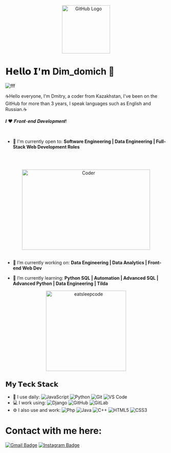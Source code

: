 <div align="center">
<img src="https://github.com/raghavk16/raghavk16/blob/master/octo.gif?raw=true" alt="GitHub Logo" width="150" height="150" />
</div>

#  𝗛𝗲𝗹𝗹𝗼 𝗜'𝗺 Dim_domich 🌵
![fff](https://cdn.dribbble.com/users/219482/screenshots/14676444/media/28fa0b64b0454de0d0664e364e4f95fc.gif)

☕️Hello everyone, I'm Dmitry, a coder from Kazakhstan, I've been on the GitHub for more than 3 years, I speak languages ​​such as English and Russian.☕️


𝑰 ❤️ 𝑭𝒓𝒐𝒏𝒕-𝒆𝒏𝒅 𝑫𝒆𝒗𝒆𝒍𝒐𝒑𝒎𝒆𝒏𝒕!


<br/>

- 🙌 I'm currently open to: **Software Engineering | Data Engineering | Full-Stack Web Development Roles**

<br/><br/>

<div align="center">
<img src="https://github.com/raghavk16/raghavk16/blob/master/coderman.gif?raw=true" alt="Coder" width="400" height="250" />
</div>
<br/>

- 🔭 I’m currently working on: **Data Engineering | Data Analytics | Front-end Web Dev**

- 🌱 I’m currently learning: **Python SQL | Automation | Advanced SQL | Advanced Python | Data Engineering | Tilda**


<div align="center">
<img src="https://raw.githubusercontent.com/raghavk16/raghavk16/master/giphy.webp" alt="eatsleepcode" width="250" height="250" />
</div>


## 𝗠𝘆 𝗧𝗲𝗰𝗸 𝗦𝘁𝗮𝗰𝗸

- 🚀 I use daily:
![JavaScript](https://img.shields.io/badge/-JavaScript-%23F7DF1C?style=flat-square&logo=javascript&logoColor=000000&labelColor=%23F7DF1C&color=%23FFCE5A)
  ![Python](https://img.shields.io/badge/-Python-8fcfd1?style=plastic&logo=Python)
  ![Git](https://img.shields.io/badge/-Git-black?style=plastic&logo=git)
  ![VS Code](https://img.shields.io/badge/-VSCode-%23007ACC?style=flat-square&logo=visual-studio-code)
- 💻 I work using:
  ![Django](https://img.shields.io/badge/-Django-092E20?style=plastic&logo=Django)
  ![GitHub](https://img.shields.io/badge/-GitHub-181717?style=plastic&logo=github)
  ![GitLab](https://img.shields.io/badge/-GitLab-FCA121?style=plastic&logo=gitlab)
- ⚙️ I also use and work: ![Php](https://img.shields.io/badge/-php-394989?style=plastic&logo=php) ![Java](https://img.shields.io/badge/-java-3f4441?style=plastic&logo=java) ![C++](https://img.shields.io/badge/-C++-00599C?style=plastic&logo=c)
  ![HTML5](https://img.shields.io/badge/-HTML5-E34F26?style=plastic&logo=html5&logoColor=white)
  ![CSS3](https://img.shields.io/badge/-CSS3-1572B6?style=plastic&logo=css3)

# Contact with me here:
[![Gmail Badge](https://img.shields.io/badge/-dmitri83ch@gmail.com-c14438?style=plastic&logo=Gmail&logoColor=white&link=mailto:dmitri83ch@gmail.com)](mailto:dmitri83ch@gmail.com)
[![Instagram Badge](https://img.shields.io/badge/-dim_domich-purple?style=plastic&logo=instagram&logoColor=white&link=https://www.instagram.com/dim_domich/?next=%2F)](https://www.instagram.com/dim_domich/?next=%2F)
